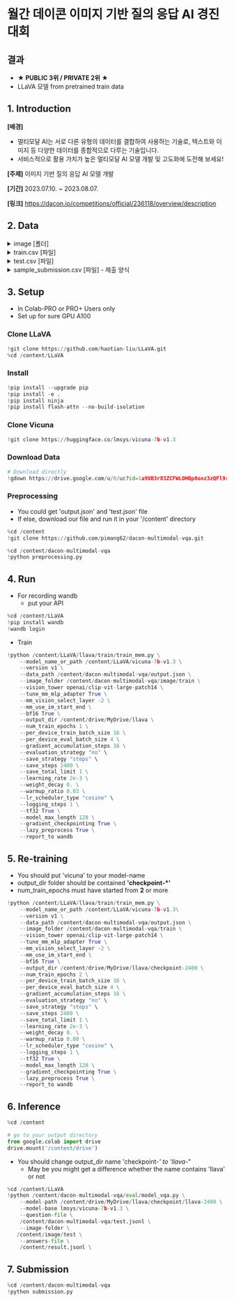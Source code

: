 # 월간 데이콘 이미지 기반 질의 응답 AI 경진대회
## 결과
* **★ PUBLIC 3위 / PRIVATE 2위 ★** 
* LLaVA 모델 from pretrained train data

## 1. Introduction
**[배경]**
* 멀티모달 AI는 서로 다른 유형의 데이터를 결합하여 사용하는 기술로, 텍스트와 이미지 등 다양한 데이터를 종합적으로 다루는 기술입니다.
* 서비스적으로 활용 가치가 높은 멀티모달 AI 모델 개발 및 고도화에 도전해 보세요!

**[주제]** 이미지 기반 질의 응답 AI 모델 개발

**[기간]** 2023.07.10. ~ 2023.08.07.

**[링크]** https://dacon.io/competitions/official/236118/overview/description

## 2. Data
<details>
<summary>image [폴더]</summary>
<div markdown="1">
  <div>
 
* train [폴더] : 107,231개 이미지
* test [폴더] : 11,915개 이미지

  </div>
</div>
</details>

<details>
<summary>train.csv [파일]</summary>
<div markdown="1">
  <div>
 
* ID : 질문 ID
* image_id : 이미지 ID
* question : 이미지 관련 질문
* answer : 질문에 대한 정답

  </div>
</div>
</details>

<details>
<summary>test.csv [파일]</summary>
<div markdown="1">
  <div>
 
* ID : 질문 ID
* image_id : 이미지 ID
* question : 이미지 관련 질문

  </div>
</div>
</details>

<details>
<summary>sample_submission.csv [파일] - 제출 양식</summary>
<div markdown="1">
  <div>
 
* ID : 질문 ID
* answer : 질문에 대한 답변
 
  </div>
</div>
</details>

## 3. Setup
* In Colab-PRO or PRO+ Users only
* Set up for sure GPU A100

### Clone LLaVA
```python
!git clone https://github.com/haotian-liu/LLaVA.git
%cd /content/LLaVA
```

### Install
```python
!pip install --upgrade pip
!pip install -e .
!pip install ninja
!pip install flash-attn --no-build-isolation
```

### Clone Vicuna
```python
!git clone https://huggingface.co/lmsys/vicuna-7b-v1.3
```

### Download Data
```python
# Download directly
!gdown https://drive.google.com/u/0/uc?id=1a9XB3r83ZCFWLOHBp8ooz3zQFl9rEIei&export=download
```

### Preprocessing
* You could get 'output.json' and 'test.json' file
* If else, download our file and run it in your '/content' directory
```python
%cd /content
!git clone https://github.com/pimang62/dacon-multimodal-vqa.git

%cd /content/dacon-multimodal-vqa
!python preprocessing.py
```

## 4. Run
* For recording wandb
  * put your API
```python
%cd /content/LLaVA
!pip install wandb
!wandb login
```

* Train
```python
!python /content/LLaVA/llava/train/train_mem.py \
    --model_name_or_path /content/LLaVA/vicuna-7b-v1.3 \
    --version v1 \
    --data_path /content/dacon-multimodal-vqa/output.json \
    --image_folder /content/dacon-multimodal-vqa/image/train \
    --vision_tower openai/clip-vit-large-patch14 \
    --tune_mm_mlp_adapter True \
    --mm_vision_select_layer -2 \
    --mm_use_im_start_end \
    --bf16 True \
    --output_dir /content/drive/MyDrive/llava \
    --num_train_epochs 1 \
    --per_device_train_batch_size 16 \
    --per_device_eval_batch_size 4 \
    --gradient_accumulation_steps 16 \
    --evaluation_strategy "no" \
    --save_strategy "steps" \
    --save_steps 2400 \
    --save_total_limit 1 \
    --learning_rate 2e-3 \
    --weight_decay 0. \
    --warmup_ratio 0.03 \
    --lr_scheduler_type "cosine" \
    --logging_steps 1 \
    --tf32 True \
    --model_max_length 128 \
    --gradient_checkpointing True \
    --lazy_preprocess True \
    --report_to wandb
```

## 5. Re-training
* You should put 'vicuna' to your model-name
* output_dir folder should be contained **'checkpoint-*'**
* num_train_epochs must have started from **2** or more

```python
!python /content/LLaVA/llava/train/train_mem.py \
    --model_name_or_path /content/LLaVA/vicuna-7b-v1.3\
    --version v1 \
    --data_path /content/dacon-multimodal-vqa/output.json \
    --image_folder /content/dacon-multimodal-vqa/train \
    --vision_tower openai/clip-vit-large-patch14 \
    --tune_mm_mlp_adapter True \
    --mm_vision_select_layer -2 \
    --mm_use_im_start_end \
    --bf16 True \
    --output_dir /content/drive/MyDrive/llava/checkpoint-2400 \
    --num_train_epochs 2 \
    --per_device_train_batch_size 16 \
    --per_device_eval_batch_size 4 \
    --gradient_accumulation_steps 16 \
    --evaluation_strategy "no" \
    --save_strategy "steps" \
    --save_steps 2400 \
    --save_total_limit 1 \
    --learning_rate 2e-3 \
    --weight_decay 0. \
    --warmup_ratio 0.00 \
    --lr_scheduler_type "cosine" \
    --logging_steps 1 \
    --tf32 True \
    --model_max_length 128 \
    --gradient_checkpointing True \
    --lazy_preprocess True \
    --report_to wandb
```
  
## 6. Inference

```python
%cd /content

# go to your output directory
from google.colab import drive
drive.mount('/content/drive')
```

* You should change output_dir name 'checkpoint-*' to 'llava-*"
  * May be you might get a difference whether the name contains 'llava' or not

```python
%cd /content/LLaVA
!python /content/dacon-multimodal-vqa/eval/model_vqa.py \
    --model-path /content/drive/MyDrive/llava/checkpoint/llava-2400 \
    --model-base lmsys/vicuna-7b-v1.3 \
    --question-file \
    /content/dacon-multimodal-vqa/test.jsonl \
    --image-folder \
   /content/image/test \
    --answers-file \
    /content/result.jsonl \
```

## 7. Submission
```python
%cd /content/dacon-multimodal-vqa
!python submission.py
```
